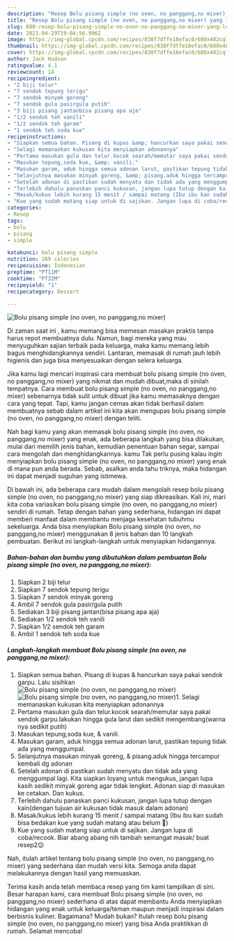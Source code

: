```yaml
---
description: "Resep Bolu pisang simple (no oven, no panggang,no mixer) yang lezat Untuk Jualan"
title: "Resep Bolu pisang simple (no oven, no panggang,no mixer) yang lezat Untuk Jualan"
slug: 680-resep-bolu-pisang-simple-no-oven-no-panggang-no-mixer-yang-lezat-untuk-jualan
date: 2021-04-29T19:04:56.996Z
image: https://img-global.cpcdn.com/recipes/830f7dffe18efac0/680x482cq70/bolu-pisang-simple-no-oven-no-panggangno-mixer-foto-resep-utama.jpg
thumbnail: https://img-global.cpcdn.com/recipes/830f7dffe18efac0/680x482cq70/bolu-pisang-simple-no-oven-no-panggangno-mixer-foto-resep-utama.jpg
cover: https://img-global.cpcdn.com/recipes/830f7dffe18efac0/680x482cq70/bolu-pisang-simple-no-oven-no-panggangno-mixer-foto-resep-utama.jpg
author: Jack Hudson
ratingvalue: 4.1
reviewcount: 14
recipeingredient:
- "2 biji telur"
- "7 sendok tepung terigu"
- "7 sendok minyak goreng"
- "7 sendok gula pasirgula putih"
- "3 biji pisang jantanbisa pisang apa aja"
- "1/2 sendok teh vanili"
- "1/2 sendok teh garam"
- "1 sendok teh soda kue"
recipeinstructions:
- "Siapkan semua bahan. Pisang di kupas &amp; hancurkan saya pakai sendok garpu. Lalu sisihkan"
- "Selagi memanaskan kukusan kita menyiapkan adonannya"
- "Pertama masukan gula dan telur.kocok searah/memutar saya pakai sendok garpu.lakukan hingga gula larut dan sedikit mengembang(warna nya sedikit putih)"
- "Masukan tepung,soda kue, &amp; vanili."
- "Masukan garam, aduk hingga semua adonan larut, pastikan tepung tidak ada yang menggumpal."
- "Selanjutnya masukan minyak goreng, &amp; pisang.aduk hingga tercampur kembali dg adonan"
- "Setelah adonan di pastikan sudah menyatu dan tidak ada yang menggumpal lagi. Kita siapkan loyang untuk mengukus, jangan lupa kasih sedikit minyak goreng agar tidak lengket. Adonan siap di masukan ke cetakan. Dan kukus."
- "Terlebih dahulu panaskan panci kukusan, jangan lupa tutup dengan kain(dengan tujuan air kukusan tidak masuk dalam adonan)"
- "Masak/kukus lebih kurang 15 menit / sampai matang (Ibu ibu kan sudah bisa bedakan kue yang sudah matang atau belum 🤣)"
- "Kue yang sudah matang siap untuk di sajikan. Jangan lupa di coba/recook. Biar abang abang nih tambah semangat masak/ buat resep2😉"
categories:
- Resep
tags:
- bolu
- pisang
- simple

katakunci: bolu pisang simple 
nutrition: 269 calories
recipecuisine: Indonesian
preptime: "PT11M"
cooktime: "PT32M"
recipeyield: "1"
recipecategory: Dessert

---
```



![Bolu pisang simple (no oven, no panggang,no mixer)](https://img-global.cpcdn.com/recipes/830f7dffe18efac0/680x482cq70/bolu-pisang-simple-no-oven-no-panggangno-mixer-foto-resep-utama.jpg)

Di zaman  saat ini , kamu memang bisa memesan masakan praktis tanpa harus repot membuatnya dulu. Namun, bagi mereka yang mau menyuguhkan sajian terbaik pada keluarga, maka kamu memang lebih bagus menghidangkannya sendiri. Lantaran, memasak di rumah jauh lebih higienis dan juga bisa menyesuaikan dengan selera keluarga.

Jika kamu lagi mencari inspirasi cara membuat bolu pisang simple (no oven, no panggang,no mixer) yang nikmat dan mudah dibuat,maka di sinilah tempatnya. Cara membuat bolu pisang simple (no oven, no panggang,no mixer)  sebenarnya tidak sulit untuk dibuat jika kamu memasaknya dengan cara yang tepat. Tapi, kamu jangan cemas akan tidak berhasil dalam membuatnya 
sebab dalam artikel ini kita akan mengupas bolu pisang simple (no oven, no panggang,no mixer) dengan teliti.  



Nah bagi kamu yang akan memasak bolu pisang simple (no oven, no panggang,no mixer) yang enak, ada beberapa langkah yang bisa dilakukan, mulai dari memilih jenis bahan, kemudian penentuan bahan segar, sampai cara mengolah dan menghidangkannya. kamu Tak perlu pusing kalau ingin menyiapkan bolu pisang simple (no oven, no panggang,no mixer) yang enak di mana pun anda berada. Sebab, asalkan anda  tahu triknya, maka hidangan ini dapat menjadi suguhan yang istimewa.

Di bawah ini, ada beberapa cara mudah dalam mengolah resep bolu pisang simple (no oven, no panggang,no mixer) yang siap dikreasikan. Kali ini, mari kita coba variasikan bolu pisang simple (no oven, no panggang,no mixer) sendiri di rumah. Tetap dengan bahan yang sederhana, hidangan ini dapat memberi manfaat dalam membantu menjaga kesehatan tubuhmu sekeluarga. Anda bisa menyiapkan Bolu pisang simple (no oven, no panggang,no mixer) menggunakan 8 jenis bahan dan 10 langkah pembuatan. Berikut ini langkah-langkah untuk menyiapkan hidangannya.

<!--inarticleads1-->

##### Bahan-bahan dan bumbu yang dibutuhkan dalam pembuatan Bolu pisang simple (no oven, no panggang,no mixer):

1. Siapkan 2 biji telur
1. Siapkan 7 sendok tepung terigu
1. Siapkan 7 sendok minyak goreng
1. Ambil 7 sendok gula pasir/gula putih
1. Sediakan 3 biji pisang jantan(bisa pisang apa aja)
1. Sediakan 1/2 sendok teh vanili
1. Siapkan 1/2 sendok teh garam
1. Ambil 1 sendok teh soda kue




<!--inarticleads2-->

##### Langkah-langkah membuat Bolu pisang simple (no oven, no panggang,no mixer):

1. Siapkan semua bahan. Pisang di kupas &amp; hancurkan saya pakai sendok garpu. Lalu sisihkan
<img src="https://img-global.cpcdn.com/steps/1480d76c22b3136d/160x128cq70/bolu-pisang-simple-no-oven-no-panggangno-mixer-langkah-memasak-1-foto.jpg" alt="Bolu pisang simple (no oven, no panggang,no mixer)"><img src="https://img-global.cpcdn.com/steps/29ff14314c335bd5/160x128cq70/bolu-pisang-simple-no-oven-no-panggangno-mixer-langkah-memasak-1-foto.jpg" alt="Bolu pisang simple (no oven, no panggang,no mixer)">1. Selagi memanaskan kukusan kita menyiapkan adonannya
1. Pertama masukan gula dan telur.kocok searah/memutar saya pakai sendok garpu.lakukan hingga gula larut dan sedikit mengembang(warna nya sedikit putih)
1. Masukan tepung,soda kue, &amp; vanili.
1. Masukan garam, aduk hingga semua adonan larut, pastikan tepung tidak ada yang menggumpal.
1. Selanjutnya masukan minyak goreng, &amp; pisang.aduk hingga tercampur kembali dg adonan
1. Setelah adonan di pastikan sudah menyatu dan tidak ada yang menggumpal lagi. Kita siapkan loyang untuk mengukus, jangan lupa kasih sedikit minyak goreng agar tidak lengket. Adonan siap di masukan ke cetakan. Dan kukus.
1. Terlebih dahulu panaskan panci kukusan, jangan lupa tutup dengan kain(dengan tujuan air kukusan tidak masuk dalam adonan)
1. Masak/kukus lebih kurang 15 menit / sampai matang (Ibu ibu kan sudah bisa bedakan kue yang sudah matang atau belum 🤣)
1. Kue yang sudah matang siap untuk di sajikan. Jangan lupa di coba/recook. Biar abang abang nih tambah semangat masak/ buat resep2😉




Nah, itulah artikel tentang  bolu pisang simple (no oven, no panggang,no mixer)  yang sederhana dan mudah versi kita. Semoga anda dapat melakukannya dengan hasil yang memuaskan. 

Terima kasih anda telah membaca resep yang tim kami tampilkan di sini. Besar harapan kami, cara membuat  Bolu pisang simple (no oven, no panggang,no mixer) sederhana di atas dapat membantu Anda menyiapkan hidangan yang enak untuk keluarga/teman maupun menjadi inspirasi dalam berbisnis kuliner. Bagaimana? Mudah bukan? Itulah resep bolu pisang simple (no oven, no panggang,no mixer) yang bisa Anda praktikkan di rumah. Selamat mencoba!


